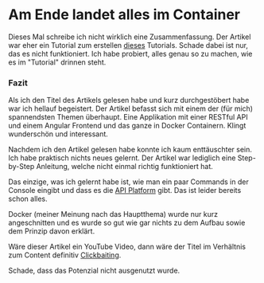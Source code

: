 # Am Ende landet alles im Container

Dieses Mal schreibe ich nicht wirklich eine Zusammenfassung. Der Artikel war eher ein Tutorial zum erstellen [dieses](https://github.com/D4rkMindz/docker-tutorial) Tutorials. Schade dabei ist nur, das es nicht funktioniert. Ich habe probiert, alles genau so zu machen, wie es im "Tutorial" drinnen steht.

### Fazit
Als ich den Titel des Artikels gelesen habe und kurz durchgestöbert habe war ich hellauf begeistert. Der Artikel befasst sich mit einem der (für mich) spannendsten Themen überhaupt. Eine Applikation mit einer RESTful API und einem Angular Frontend und das ganze in Docker Containern. Klingt wunderschön und interessant.


Nachdem ich den Artikel gelesen habe konnte ich kaum enttäuschter sein. Ich habe praktisch nichts neues gelernt. Der Artikel war lediglich eine Step-by-Step Anleitung, welche nicht einmal richtig funktioniert hat.


Das einzige, was ich gelernt habe ist, wie man ein paar Commands in der Console eingibt und dass es die [API Platform](https://api-platform.com/) gibt. Das ist leider bereits schon alles.


Docker (meiner Meinung nach das Hauptthema) wurde nur kurz angeschnitten und es wurde so gut wie gar nichts zu dem Aufbau sowie dem Prinzip davon erklärt.


Wäre dieser Artikel ein YouTube Video, dann wäre der Titel im Verhältnis zum Content definitiv [Clickbaiting](https://de.wikipedia.org/wiki/Clickbaiting).


Schade, dass das Potenzial nicht ausgenutzt wurde.